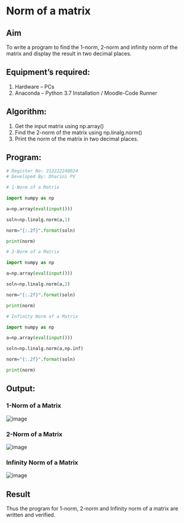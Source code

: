 # Norm of a matrix
## Aim
To write a program to find the 1-norm, 2-norm and infinity norm of the matrix and display the result in two decimal places.
## Equipment’s required:
1.	Hardware – PCs
2.	Anaconda – Python 3.7 Installation / Moodle-Code Runner

## Algorithm:
1. Get the input matrix using np.array()   
2. Find the 2-norm of the matrix using np.linalg.norm()
3. Print the norm of the matrix in two decimal places.

## Program:
```Python
# Register No: 212222240024
# Developed By: Dharini PV

# 1-Norm of a Matrix

import numpy as np

a=np.array(eval(input()))

soln=np.linalg.norm(a,1)

norm="{:.2f}".format(soln)

print(norm)

# 2-Norm of a Matrix

import numpy as np

a=np.array(eval(input()))

soln=np.linalg.norm(a,2)

norm="{:.2f}".format(soln)

print(norm)

# Infinity Norm of a Matrix

import numpy as np

a=np.array(eval(input()))

soln=np.linalg.norm(a,np.inf)

norm="{:.2f}".format(soln)

print(norm)
```

## Output:
### 1-Norm of a Matrix

![image](https://github.com/DHARINIPV/Norm-of-a-matrix/assets/119400845/07b194fa-e55b-4200-9456-84dfee542f90)

### 2-Norm of a Matrix

![image](https://github.com/DHARINIPV/Norm-of-a-matrix/assets/119400845/ed467892-1a24-40dd-b80f-4b7b455c4e23)

### Infinity Norm of a Matrix

![image](https://github.com/DHARINIPV/Norm-of-a-matrix/assets/119400845/27c3c25a-93f4-4407-b970-f925539d1fbf)

## Result
Thus the program for 1-norm, 2-norm and Infinity norm of a matrix are written and verified.
